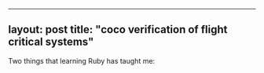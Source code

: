 

---
layout: post
title:  "coco verification of flight critical systems"
---

Two things that learning Ruby has taught me:
